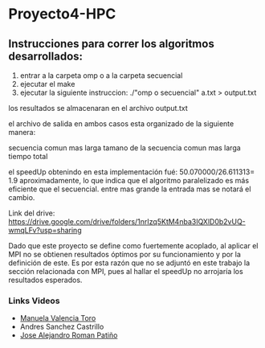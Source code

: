 # Proyecto4-HPC
## Instrucciones para correr los algoritmos desarrollados:

1. entrar a la carpeta omp o a la carpeta secuencial
2. ejecutar el make
3. ejecutar la siguiente instruccion: ./"omp o secuencial" a.txt > output.txt

los resultados se almacenaran en el archivo output.txt

el archivo de salida en ambos casos esta organizado de la siguiente manera:

secuencia comun mas larga
tamano de la secuencia comun mas larga
tiempo total

el speedUp obtenindo en esta implementación fué: 50.070000/26.611313= 1.9 aproximadamente, lo que indica que el algoritmo paralelizado es más eficiente que el secuencial. entre mas grande la entrada mas se notará el cambio.

Link del drive: https://drive.google.com/drive/folders/1nrIzq5KtM4nba3IQXlD0b2vUQ-wmqLFv?usp=sharing

Dado que este proyecto se define como fuertemente acoplado, al aplicar el MPI no se obtienen resultados óptimos por su funcionamiento y por la definición de este. Es por esta razón que no se adjuntó en este trabajo la sección relacionada con MPI, pues al hallar el speedUp no arrojaría los resultados esperados.

### Links Videos
- [Manuela Valencia Toro]( https://web.microsoftstream.com/video/b5b524c4-79db-4f37-a3e7-70970745859e)
- Andres Sanchez Castrillo
- [Jose Alejandro Roman Patiño](https://web.microsoftstream.com/video/931cdfb2-6f9a-4171-bf0a-2733cef82bdc)
